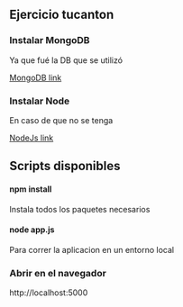## Ejercicio tucanton

### Instalar MongoDB

Ya que fué la DB que se utilizó

[MongoDB link](https://www.mongodb.com/download-center/community)

### Instalar Node

En caso de que no se tenga

[NodeJs link](https://nodejs.org/es/)

## Scripts disponibles

#### npm install

Instala todos los paquetes necesarios

#### node app.js

Para correr la aplicacion en un entorno local

### Abrir en el navegador
http://localhost:5000